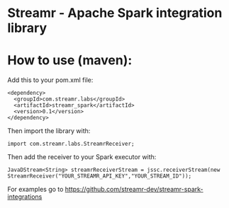 # Streamr - Apache Spark integration library

# How to use (maven):

Add this to your pom.xml file:
```
<dependency>
  <groupId>com.streamr.labs</groupId>
  <artifactId>streamr_spark</artifactId>
  <version>0.1</version>
</dependency>
```

Then import the library with:

```
import com.streamr.labs.StreamrReceiver;
```

Then add the receiver to your Spark executor with:

```
JavaDStream<String> streamrReceiverStream = jssc.receiverStream(new StreamrReceiver("YOUR_STREAMR_API_KEY","YOUR_STREAM_ID"));

```

For examples go to https://github.com/streamr-dev/streamr-spark-integrations